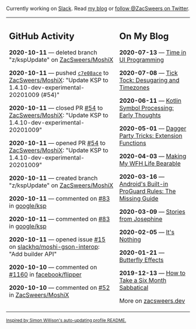 Currently working on [Slack](https://slack.com/). Read [my blog](https://zacsweers.dev/) or [follow @ZacSweers on Twitter](https://twitter.com/ZacSweers).

<table><tr><td valign="top" width="60%">

## GitHub Activity
<!-- githubActivity starts -->
**2020-10-11** — deleted branch "z/kspUpdate" on [ZacSweers/MoshiX](https://api.github.com/repos/ZacSweers/MoshiX)

**2020-10-11** — pushed [`c7e08ace`](https://github.com/ZacSweers/MoshiX/commit/c7e08acebe903104ea9fa8da1809599afb734531) to [ZacSweers/MoshiX](https://api.github.com/repos/ZacSweers/MoshiX): "Update KSP to 1.4.10-dev-experimental-20201009 (#54)"

**2020-10-11** — closed PR [#54](https://api.github.com/repos/ZacSweers/MoshiX/pulls/54) to [ZacSweers/MoshiX](https://api.github.com/repos/ZacSweers/MoshiX): "Update KSP to 1.4.10-dev-experimental-20201009"

**2020-10-11** — opened PR [#54](https://api.github.com/repos/ZacSweers/MoshiX/pulls/54) to [ZacSweers/MoshiX](https://api.github.com/repos/ZacSweers/MoshiX): "Update KSP to 1.4.10-dev-experimental-20201009"

**2020-10-11** — created branch "z/kspUpdate" on [ZacSweers/MoshiX](https://api.github.com/repos/ZacSweers/MoshiX)

**2020-10-11** — commented on [#83](https://github.com/google/ksp/issues/83#issuecomment-706781632) in [google/ksp](https://api.github.com/repos/google/ksp)

**2020-10-11** — commented on [#83](https://github.com/google/ksp/issues/83#issuecomment-706779914) in [google/ksp](https://api.github.com/repos/google/ksp)

**2020-10-11** — opened issue [#15](https://api.github.com/repos/slackhq/moshi-gson-interop/issues/15) on [slackhq/moshi-gson-interop](https://api.github.com/repos/slackhq/moshi-gson-interop): "Add builder API"

**2020-10-10** — commented on [#1160](https://github.com/facebook/flipper/issues/1160#issuecomment-706612144) in [facebook/flipper](https://api.github.com/repos/facebook/flipper)

**2020-10-10** — commented on [#52](https://github.com/ZacSweers/MoshiX/issues/52#issuecomment-706589466) in [ZacSweers/MoshiX](https://api.github.com/repos/ZacSweers/MoshiX)
<!-- githubActivity ends -->
</td><td valign="top" width="40%">

## On My Blog
<!-- blog starts -->
**2020-07-13** — [Time in UI Programming](https://www.zacsweers.dev/time-in-ui/)

**2020-07-08** — [Tick Tock: Desugaring and Timezones](https://www.zacsweers.dev/ticktock-desugaring-timezones/)

**2020-06-11** — [Kotlin Symbol Processing: Early Thoughts](https://www.zacsweers.dev/kotlin-symbol-processor-early-thoughts/)

**2020-05-01** — [Dagger Party Tricks: Extension Functions](https://www.zacsweers.dev/dagger-party-tricks-extension-functions/)

**2020-04-03** — [Making My WFH Life Bearable](https://www.zacsweers.dev/making-wfh-life-bearable/)

**2020-03-16** — [Android's Built-in ProGuard Rules: The Missing Guide](https://www.zacsweers.dev/android-proguard-rules/)

**2020-03-09** — [Stories from Josephine](https://www.zacsweers.dev/stories-from-josephine/)

**2020-02-05** — [It's Nothing](https://www.zacsweers.dev/its-nothing/)

**2020-01-21** — [Butterfly Effects](https://www.zacsweers.dev/butterfly-effects/)

**2019-12-13** — [How to Take a Six Month Sabbatical](https://www.zacsweers.dev/how-to-take-a-six-month-sabbatical/)
<!-- blog ends -->
More on [zacsweers.dev](https://zacsweers.dev/)
</td></tr></table>

<sub><a href="https://simonwillison.net/2020/Jul/10/self-updating-profile-readme/">Inspired by Simon Willison's auto-updating profile README.</a></sub>